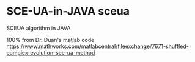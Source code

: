 # SCE-UA-in-JAVA sceua

SCEUA algorithm in JAVA

100% from Dr. Duan's matlab code
https://www.mathworks.com/matlabcentral/fileexchange/7671-shuffled-complex-evolution-sce-ua-method
